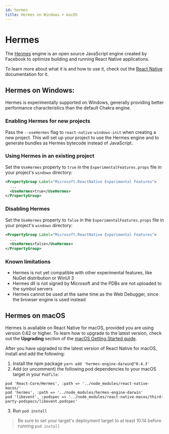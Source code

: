 ```yaml
---
id: hermes
title: Hermes on Windows + macOS
---
```


# Hermes

The [Hermes](https://hermesengine.dev/) engine is an open source JavaScript engine created by Facebook to optimize building and running React Native applications.

To learn more about what it is and how to use it, check out the [React Native](https://reactnative.dev/docs/hermes#docsNav) documentation for it.

## Hermes on Windows:

Hermes is experimentally supported on Windows, generally providing better performance characteristics than the default Chakra engine.

### Enabling Hermes for new projects

Pass the `--useHermes` flag to `react-native-windows-init` when creating a new project. This will set up your project to use the Hermes engine and to generate bundles as Hermes bytecode instead of JavaScript.

### Using Hermes in an existing project

Set the `UseHermes` property to `true` in the `ExperimentalFeatures.props` file in your project's `windows` directory:

```xml
<PropertyGroup Label="Microsoft.ReactNative Experimental Features">
  ...
  <UseHermes>true</UseHermes>
</PropertyGroup>
```

### Disabling Hermes

Set the `UseHermes` property to `false` in the `ExperimentalFeatures.props` file in your project's `windows` directory:

```xml
<PropertyGroup Label="Microsoft.ReactNative Experimental Features">
  ...
  <UseHermes>false</UseHermes>
</PropertyGroup>
```

### Known limitations

- Hermes is not yet compatible with other experimental features, like NuGet distribution or WinUI 3
- Hermes dll is not signed by Microsoft and the PDBs are not uploaded to the symbol servers
- Hermes cannot be used at the same time as the Web Debugger, since the browser engine is used instead

## Hermes on macOS

Hermes is available on React Native for macOS, provided you are using version 0.62 or higher.
To learn how to upgrade to the latest version, check out the **Upgrading** section of the [macOS Getting Started guide](rnm-getting-started.md).

After you have upgraded to the latest version of React Native for macOS, install and add the following:

1. Install the npm package `yarn add 'hermes-engine-darwin@^0.4.3'`
2. Add (or uncomment) the following pod dependencies to your macOS target in your `Podfile`:<br>

```
pod 'React-Core/Hermes', :path => '../node_modules/react-native-macos/'
pod 'hermes', :path => '../node_modules/hermes-engine-darwin'
pod 'libevent', :podspec => '../node_modules/react-native-macos/third-party-podspecs/libevent.podspec'
```

3. Run `pod install`

> Be sure to set your target's deployment target to at least 10.14 before running `pod install`
